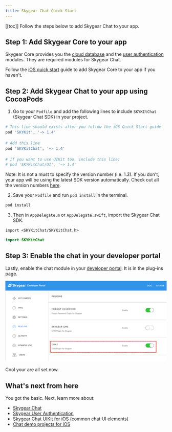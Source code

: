 ```yaml
---
title: Skygear Chat Quick Start
---
```


[[toc]]
Follow the steps below to add Skygear Chat to your app.

## Step 1: Add Skygear Core to your app

Skygear Core provides you the [cloud database](https://docs.skygear.io/guides/cloud-db/basics/js/) and the [user authentication](https://docs.skygear.io/guides/auth/basics/js/) modules. They are required modules for Skygear Chat.

Follow the [iOS quick start](/guides/intro/quickstart/ios/) guide to add Skygear Core to your app if you haven't.

## Step 2: Add Skygear Chat to your app using CocoaPods

1. Go to your `Podfile` and add the following lines to include `SKYKItChat` (Skygear Chat SDK) in your project.

```bash
# This line should exists after you follow the iOS Quick Start guide
pod 'SKYKit', '~> 1.4'

# Add this line
pod 'SKYKitChat', '~> 1.4'

# If you want to use UIKit too, include this line:
# pod 'SKYKitChat/UI', '~> 1.4'
```

Note: It is not a must to specify the version number (i.e. 1.3). If you don't, your app will be using the latest SDK version automatically. Check out all the version numbers [here](https://github.com/SkygearIO/skygear-SDK-iOS/releases).

2. Save your `Podfile` and run `pod install` in the terminal.

```bash
pod install
```
3. Then in `AppDelegate.m` or `AppDelegate.swift`, import the Skygear Chat SDK.

```obj-c
import <SKYKitChat/SKYKitChat.h>
```
```swift
import SKYKitChat
```

## Step 3: Enable the chat in your developer portal

Lastly, enable the chat module in your [developer portal](https://portal.skygear.io/apps). It is in the plug-ins page.

![Skygear plug-ins](/assets/common/enable-chat-plugin-on-portal.png)

Cool your are all set now.

## What's next from here

You got the basic. Next, learn more about:
* [Skygear Chat](https://docs.skygear.io/guides/chat/basics/ios/)
* [Skygear User Authentication](https://docs.skygear.io/guides/auth/basics/ios/)
* [Skygear Chat UIKit for iOS](https://github.com/SkygearIO/chat-SDK-iOS/blob/master/docs/UIKit/index.md) (common chat UI elements)
* [Chat demo projects for iOS](https://github.com/search?q=topic%3Askygear-chat+topic%3Askygear-ios+org%3Askygear-demo&type=Repositories)
